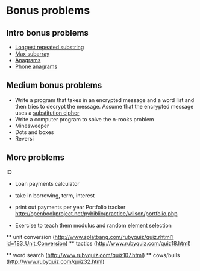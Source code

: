 # Bonus problems

## Intro bonus problems

* [Longest repeated substring][longest-substring]
* [Max subarray][max-subarray]
* [Anagrams][anagrams]
* [Phone anagrams][phone-anagrams]

[longest-substring]: http://www.rubyquiz.com/quiz153.html
[max-subarray]: http://www.rubyquiz.com/quiz131.html
[anagrams]: http://www.rubyquiz.com/quiz112.html
[phone-anagrams]: http://www.rubyquiz.com/quiz20.html

## Medium bonus problems

* Write a program that takes in an encrypted message and a word list
  and then tries to decrypt the message. Assume that the encrypted
  message uses a [substitution cipher][wiki-sub-cipher]
* Write a computer program to solve the n-rooks problem
* Minesweeper
* Dots and boxes
* Reversi

[wiki-sub-cipher]: http://en.wikipedia.org/wiki/Substitution_cipher#Simple_substitution

## More problems

IO
* Loan payments calculator
 * take in borrowing, term, interest
 * print out payments per year
Portfolio tracker
http://openbookproject.net/pybiblio/practice/wilson/portfolio.php

* Exercise to teach them modulus and random element selection

** unit conversion (http://www.splatbang.com/rubyquiz/quiz.rhtml?id=183_Unit_Conversion)
** tactics (http://www.rubyquiz.com/quiz18.html)

** word search (http://www.rubyquiz.com/quiz107.html)
** cows/bulls (http://www.rubyquiz.com/quiz32.html)
